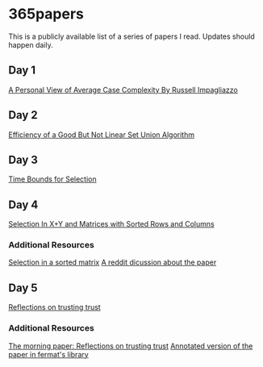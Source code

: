 # 365papers

This is a publicly available list of a series of papers I read.
Updates should happen daily.

## Day 1
[A Personal View of Average Case Complexity By Russell Impagliazzo](https://www.karlin.mff.cuni.cz/~krajicek/ri5svetu.pdf)

## Day 2
[Efficiency of a Good But Not Linear Set Union Algorithm](http://citeseerx.ist.psu.edu/viewdoc/download?doi=10.1.1.437.8198&rep=rep1&type=pdf)

## Day 3 
[Time Bounds for Selection](https://people.csail.mit.edu/rivest/BlumFloydPrattRivestTarjan-TimeBoundsForSelection.pdf)

## Day 4 
[Selection In X+Y and Matrices with Sorted Rows and Columns](http://www.cse.yorku.ca/~andy/pubs/X+Y.pdf)

### Additional Resources 
[Selection in a sorted matrix](https://chaoxuprime.com/posts/2014-04-02-selection-in-a-sorted-matrix.html)
[A reddit dicussion about the paper](https://www.reddit.com/r/algorithms/comments/4vo0nf/finding_the_kth_smallest_element_in_sorted_array/)

## Day 5 
[Reflections on trusting trust](https://www.archive.ece.cmu.edu/~ganger/712.fall02/papers/p761-thompson.pdf)

### Additional Resources 
[The morning paper: Reflections on trusting trust](https://blog.acolyer.org/2016/09/09/reflections-on-trusting-trust/)
[Annotated version of the paper in fermat's library](https://fermatslibrary.com/s/reflections-on-trusting-trust)
